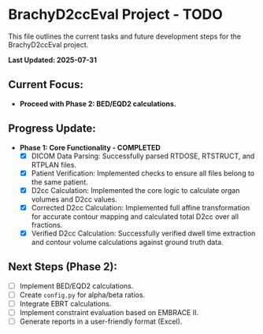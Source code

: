 # BrachyD2ccEval Project - TODO

This file outlines the current tasks and future development steps for the BrachyD2ccEval project.

**Last Updated: 2025-07-31**

## Current Focus:
- **Proceed with Phase 2: BED/EQD2 calculations.**

## Progress Update:
- **Phase 1: Core Functionality - COMPLETED**
    - [x] DICOM Data Parsing: Successfully parsed RTDOSE, RTSTRUCT, and RTPLAN files.
    - [x] Patient Verification: Implemented checks to ensure all files belong to the same patient.
    - [x] D2cc Calculation: Implemented the core logic to calculate organ volumes and D2cc values.
    - [x] Corrected D2cc Calculation: Implemented full affine transformation for accurate contour mapping and calculated total D2cc over all fractions.
    - [x] Verified D2cc Calculation: Successfully verified dwell time extraction and contour volume calculations against ground truth data.

## Next Steps (Phase 2):
- [ ] Implement BED/EQD2 calculations.
- [ ] Create `config.py` for alpha/beta ratios.
- [ ] Integrate EBRT calculations.
- [ ] Implement constraint evaluation based on EMBRACE II.
- [ ] Generate reports in a user-friendly format (Excel).
